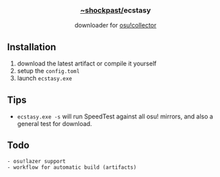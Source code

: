 <div style="text-align: center">
  <h3><a href="https://github.com/shockpast">~shockpast/</a>ecstasy</h3>
  <p>downloader for <a href="https://osucollector.com">osu!collector</a></p>
</div>

## Installation

1. download the latest artifact or compile it yourself
2. setup the `config.toml`
3. launch `ecstasy.exe`

## Tips

- `ecstasy.exe -s` will run SpeedTest against all osu! mirrors, and also a general test for download.

## Todo

```
- osu!lazer support
- workflow for automatic build (artifacts)
```